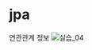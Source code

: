 # jpa
연관관계 정보
![실습_04](https://user-images.githubusercontent.com/24489605/235553396-e8c1bc45-db46-476c-8bdd-b06b13bde779.JPG)
